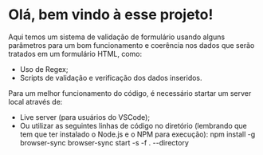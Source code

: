 # Olá, bem vindo à esse projeto!

Aqui temos um sistema de validação de formulário usando alguns parâmetros para um bom funcionamento e coerência nos dados que serão tratados em um formulário HTML, como:
- Uso de Regex;
- Scripts de validação e verificação dos dados inseridos.

Para um melhor funcionamento do código, é necessário startar um server local através de:
- Live server (para usuários do VSCode);
- Ou utilizar as seguintes linhas de código no diretório (lembrando que tem que ter instalado o Node.js e o NPM para execução):
    npm install -g browser-sync
    browser-sync start -s -f . --directory
